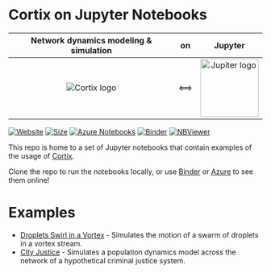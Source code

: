# Cortix on Jupyter Notebooks

| Network dynamics modeling & simulation | on | Jupyter |
|:---:|:--:|:----:|
| <img src="https://cortix.org/logo.jpg" title="Cortix logo"> | <==> | <img width="115" src="https://upload.wikimedia.org/wikipedia/commons/thumb/3/38/Jupyter_logo.svg/250px-Jupyter_logo.svg.png" title="Jupiter logo"> |

[![Website](https://img.shields.io/website/https/github.com/dpploy/cortix-nb.svg)](https://github.com/dpploy/cortix-nb)
[![Size](https://img.shields.io/github/repo-size/dpploy/cortix-nb.svg?label=size&style=flat)](https://cortix.org)
[![Azure Notebooks](https://notebooks.azure.com/launch.svg)](https://notebooks.azure.com/dealmeidavf/projects/cortix-nb)
[![Binder](https://mybinder.org/badge_logo.svg)](https://mybinder.org/v2/gh/dpploy/cortix-nb/master)
[![NBViewer](https://github.com/jupyter/design/blob/master/logos/Badges/nbviewer_badge.svg)](http://nbviewer.jupyter.org/github/dpploy/cortix-nb/)

This repo is home to a set of  Jupyter notebooks that contain  examples of the usage of [Cortix](https://github.com/dpploy/cortix). 

Clone the repo to run the notebooks locally, or use [Binder](https://mybinder.org/v2/gh/dpploy/cortix-nb/master) or [Azure](https://notebooks.azure.com/dealmeidavf/projects/cortix-nb) to see them online!

# Examples

*  [Droplets Swirl in a Vortex](https://nbviewer.jupyter.org/github/dpploy/cortix-nb/blob/master/run_droplet_swirl.ipynb) -  Simulates the motion of a swarm of droplets in a vortex stream.
*  [City Justice](https://nbviewer.jupyter.org/github/dpploy/cortix-nb/blob/master/run_city_justice.ipynb) - Simulates a population dynamics model across the network of a hypothetical criminal justice system.
